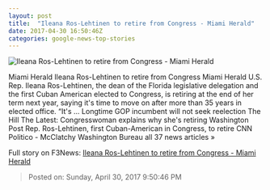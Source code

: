 ```yaml
---
layout: post
title:  "Ileana Ros-Lehtinen to retire from Congress - Miami Herald"
date: 2017-04-30 16:50:46Z
categories: google-news-top-stories
---
```


![Ileana Ros-Lehtinen to retire from Congress - Miami Herald](http://www.miamiherald.com/news/local/community/miami-dade/lxw3z0/picture147722339/alternates/LANDSCAPE_1140/IMG_ILI30_Ileana_News_rk_2_1_K054IN8M_L136128208)

Miami Herald Ileana Ros-Lehtinen to retire from Congress Miami Herald U.S. Rep. Ileana Ros-Lehtinen, the dean of the Florida legislative delegation and the first Cuban American elected to Congress, is retiring at the end of her term next year, saying it's time to move on after more than 35 years in elected office. “It's ... Longtime GOP incumbent will not seek reelection The Hill The Latest: Congresswoman explains why she's retiring Washington Post Rep. Ros-Lehtinen, first Cuban-American in Congress, to retire CNN Politico - McClatchy Washington Bureau all 37 news articles »


Full story on F3News: [Ileana Ros-Lehtinen to retire from Congress - Miami Herald](http://www.f3nws.com/n/gSVDHC)

> Posted on: Sunday, April 30, 2017 9:50:46 PM
